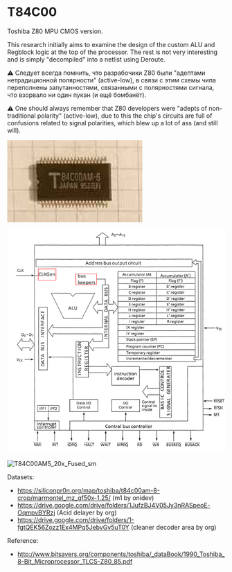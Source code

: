 # T84C00

Toshiba Z80 MPU CMOS version.

This research initially aims to examine the design of the custom ALU and Regblock logic at the top of the processor. The rest is not very interesting and is simply "decompiled" into a netlist using Deroute.

:warning: Следует всегда помнить, что разрабочики Z80 были "адептами нетрадиционной полярности" (active-low), в связи с этим схемы чипа переполнены запутанностями, связанными с полярностями сигнала, что взорвало ни один пукан (и ещё бомбанёт).

:warning: One should always remember that Z80 developers were "adepts of non-traditional polarity" (active-low), due to this the chip's circuits are full of confusions related to signal polarities, which blew up a lot of ass (and still will).

![package](imgstore/package.png)

![block](imgstore/block.png)

![T84C00AM5_20x_Fused_sm](imgstore/T84C00AM5_20x_Fused_sm.jpg)

Datasets:
- https://siliconpr0n.org/map/toshiba/t84c00am-8-crop/marmontel_mz_gf50x-1.25/  (m1 by onidev)
- https://drive.google.com/drive/folders/1JufzBJ4V05Jy3nRASpeoE-OqmpvBYRzj (Acid delayer by org)
- https://drive.google.com/drive/folders/1-fgtQEK56Zozz1Ex4MPq5JebvGv5uT0Y (cleaner decoder area by org)

Reference:
- http://www.bitsavers.org/components/toshiba/_dataBook/1990_Toshiba_8-Bit_Microprocessor_TLCS-Z80_85.pdf
